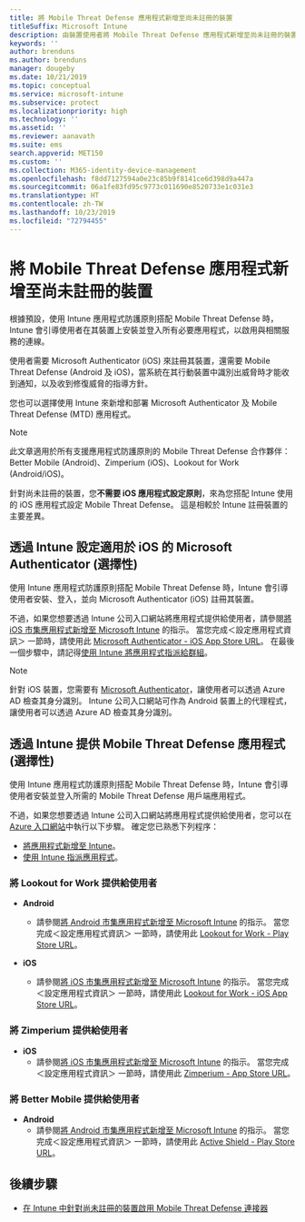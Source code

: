 ```yaml
---
title: 將 Mobile Threat Defense 應用程式新增至尚未註冊的裝置
titleSuffix: Microsoft Intune
description: 由裝置使用者將 Mobile Threat Defense 應用程式新增至尚未註冊的裝置。
keywords: ''
author: brenduns
ms.author: brenduns
manager: dougeby
ms.date: 10/21/2019
ms.topic: conceptual
ms.service: microsoft-intune
ms.subservice: protect
ms.localizationpriority: high
ms.technology: ''
ms.assetid: ''
ms.reviewer: aanavath
ms.suite: ems
search.appverid: MET150
ms.custom: ''
ms.collection: M365-identity-device-management
ms.openlocfilehash: f8dd7127594a0e23c85b9f8141ce6d398d9a447a
ms.sourcegitcommit: 06a1fe83fd95c9773c011690e8520733e1c031e3
ms.translationtype: HT
ms.contentlocale: zh-TW
ms.lasthandoff: 10/23/2019
ms.locfileid: "72794455"
---
```

# <a name="add-mobile-threat-defense-apps-to-unenrolled-devices"></a>將 Mobile Threat Defense 應用程式新增至尚未註冊的裝置

根據預設，使用 Intune 應用程式防護原則搭配 Mobile Threat Defense 時，Intune 會引導使用者在其裝置上安裝並登入所有必要應用程式，以啟用與相關服務的連線。

使用者需要 Microsoft Authenticator (iOS) 來註冊其裝置，還需要 Mobile Threat Defense (Android 及 iOS)，當系統在其行動裝置中識別出威脅時才能收到通知，以及收到修復威脅的指導方針。

您也可以選擇使用 Intune 來新增和部署 Microsoft Authenticator 及 Mobile Threat Defense (MTD) 應用程式。

> [!NOTE] 
> 此文章適用於所有支援應用程式防護原則的 Mobile Threat Defense 合作夥伴：Better Mobile (Android)、Zimperium (iOS)、Lookout for Work (Android/iOS)。
> 
> 針對尚未註冊的裝置，您**不需要 iOS 應用程式設定原則**，來為您搭配 Intune 使用的 iOS 應用程式設定 Mobile Threat Defense。 這是相較於 Intune 註冊裝置的主要差異。 

## <a name="configure-microsoft-authenticator-for-ios-via-intune-optional"></a>透過 Intune 設定適用於 iOS 的 Microsoft Authenticator (選擇性)
使用 Intune 應用程式防護原則搭配 Mobile Threat Defense 時，Intune 會引導使用者安裝、登入，並向 Microsoft Authenticator (iOS) 註冊其裝置。

不過，如果您想要透過 Intune 公司入口網站將應用程式提供給使用者，請參閱[將 iOS 市集應用程式新增至 Microsoft Intune](../apps/store-apps-ios.md) 的指示。 當您完成＜設定應用程式資訊＞  一節時，請使用此 [Microsoft Authenticator - iOS App Store URL](https://itunes.apple.com/us/app/microsoft-authenticator/id983156458?mt=8)。 在最後一個步驟中，請記得[使用 Intune 將應用程式指派給群組](../apps/apps-deploy.md)。

> [!NOTE] 
> 針對 iOS 裝置，您需要有 [Microsoft Authenticator](https://docs.microsoft.com/azure/multi-factor-authentication/end-user/microsoft-authenticator-app-how-to)，讓使用者可以透過 Azure AD 檢查其身分識別。 Intune 公司入口網站可作為 Android 裝置上的代理程式，讓使用者可以透過 Azure AD 檢查其身分識別。

## <a name="making-mobile-threat-defense-apps-available-via-intune-optional"></a>透過 Intune 提供 Mobile Threat Defense 應用程式 (選擇性)
使用 Intune 應用程式防護原則搭配 Mobile Threat Defense 時，Intune 會引導使用者安裝並登入所需的 Mobile Threat Defense 用戶端應用程式。 

不過，如果您想要透過 Intune 公司入口網站將應用程式提供給使用者，您可以在 [Azure 入口網站](https://portal.azure.com/)中執行以下步驟。 確定您已熟悉下列程序：

- [將應用程式新增至 Intune](../apps/apps-add.md)。
- [使用 Intune 指派應用程式](../apps/apps-deploy.md)。

### <a name="making-lookout-for-work-available-to-end-users"></a>將 Lookout for Work 提供給使用者
- **Android**  
  - 請參閱[將 Android 市集應用程式新增至 Microsoft Intune](../apps/store-apps-android.md) 的指示。 當您完成＜設定應用程式資訊＞  一節時，請使用此 [Lookout for Work - Play Store URL](https://play.google.com/store/apps/details?id=com.lookout.enterprise)。

- **iOS**
  - 請參閱[將 iOS 市集應用程式新增至 Microsoft Intune](../apps/store-apps-ios.md) 的指示。 當您完成＜設定應用程式資訊＞  一節時，請使用此 [Lookout for Work - iOS App Store URL](https://itunes.apple.com/us/app/lookout-for-work/id997193468?mt=8)。

<!-- ### Making Symantec Endpoint Protection Mobile available to end users
- **Android**
  - See the instructions for [adding Android store apps to Microsoft Intune](../apps/store-apps-android.md). When completing the **Configure app information** section, use this [SEP Mobile app store URL](https://play.google.com/store/apps/details?id=com.skycure.skycure). For **Minimum operating system**, select **Android 4.0 (Ice Cream Sandwich)**.

- **iOS**
  - See the instructions for [adding iOS store apps to Microsoft Intune](../apps/store-apps-ios.md). Use this [SEP Mobile - App Store URL](https://itunes.apple.com/us/app/skycure/id695620821?mt=8) when completing the **Configure app information** section.

### Making Check Point SandBlast Mobile available to end users
- **Android**  
  - See the instructions for [adding Android store apps to Microsoft Intune](../apps/store-apps-android.md). Use this [Check Point SandBlast Mobile - Play Store URL](https://play.google.com/store/apps/details?id=com.lacoon.security.fox) when completing the **Configure app information** section. 

- **iOS**
  - See the instructions for [adding iOS store apps to Microsoft Intune](../apps/store-apps-ios.md). Use this [Check Point SandBlast Mobile - App Store URL](https://apps.apple.com/us/app/sandblast-mobile-protect/id1006390797) when completing the **Configure app information** section. -->

### <a name="making-zimperium-available-to-end-users"></a>將 Zimperium 提供給使用者
<!-- - **Android**
  - See the instructions for [adding Android store apps to Microsoft Intune](../apps/store-apps-android.md). Use this [Zimperium - Play Store URL](https://play.google.com/store/apps/details?id=com.zimperium.zips&hl=en) when completing the **Configure app information** section. -->
- **iOS**
  - 請參閱[將 iOS 市集應用程式新增至 Microsoft Intune](../apps/store-apps-ios.md) 的指示。 當您完成＜設定應用程式資訊＞  一節時，請使用此 [Zimperium - App Store URL](https://itunes.apple.com/us/app/zimperium-zips/id1030924459?mt=8)。
 
<!-- ### Making Pradeo available to end users
- **Android**
  - See the instructions for [adding Android store apps to Microsoft Intune](../apps/store-apps-android.md). Use this [Pradeo - Play Store URL](https://play.google.com/store/apps/details?id=net.pradeo.service&hl=en_US) when completing the **Configure app information** section.

- **iOS**
  - See the instructions for [adding iOS store apps to Microsoft Intune](../apps/store-apps-ios.md). Use this [Pradeo - App Store URL](https://itunes.apple.com/us/app/pradeo-agent/id547979360?mt=8) when completing the **Configure app information** section. -->

### <a name="making-better-mobile-available-to-end-users"></a>將 Better Mobile 提供給使用者 
- **Android**
  - 請參閱[將 Android 市集應用程式新增至 Microsoft Intune](../apps/store-apps-android.md) 的指示。 當您完成＜設定應用程式資訊＞  一節時，請使用此 [Active Shield - Play Store URL](https://play.google.com/store/apps/details?id=com.better.active.shield.enterprise)。
<!-- - **iOS**
  - See the instructions for [adding iOS store apps to Microsoft Intune](../apps/store-apps-ios.md). Use this [ActiveShield - App Store URL](https://itunes.apple.com/us/app/activeshield/id980234260?mt=8&uo=4) when completing the **Configure app information** section. -->

<!-- ### Making Sophos available to end users
- **Android**
  - See the instructions for [adding Android store apps to Microsoft Intune](../apps/store-apps-android.md). Use this [Sophos - Play Store URL](https://play.google.com/store/apps/details?id=com.sophos.smsec) when completing the **Configure app information** section.

- **iOS**
  - See the instructions for [adding iOS store apps to Microsoft Intune](../apps/store-apps-ios.md). Use this [ActiveShield - App Store URL](https://itunes.apple.com/us/app/sophos-mobile-security/id1086924662?mt=8) when completing the **Configure app information** section.

### Making Wandera available to end users
- **Android**
  - See the instructions for [adding Android store apps to Microsoft Intune](../apps/store-apps-android.md). Use this [Wandera Mobile - Play Store URL](https://play.google.com/store/apps/details?id=com.wandera.android) when completing the **Configure app information** section. For **Minimum operating system**, select **Android 5.0**.

- **iOS**
  - See the instructions for [adding iOS store apps to Microsoft Intune](../apps/store-apps-ios.md). Use this [Wandera Mobile - - App Store URL](https://itunes.apple.com/app/wandera/id605469330) when completing the **Configure app information** section. -->

## <a name="next-steps"></a>後續步驟  

- [在 Intune 中針對尚未註冊的裝置啟用 Mobile Threat Defense 連接器](~/protect/mtd-enable-unenrolled-devices.md)

